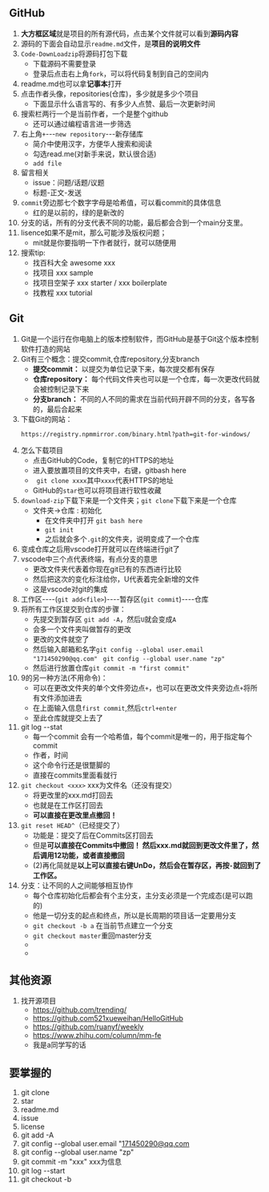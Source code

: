 
## GitHub
1. **大方框区域**就是项目的所有源代码，点击某个文件就可以看到**源码内容**
2. 源码的下面会自动显示`readme.md`文件，是**项目的说明文件**
3. `Code-DownLoadzip`将源码打包下载
   - 下载源码不需要登录
   - 登录后点击右上角`fork`，可以将代码复制到自己的空间内
4. readme.md也可以拿**记事本**打开
5. 点击作者头像，repositories(仓库)，多少就是多少个项目
   - 下面显示什么语言写的、有多少人点赞、最后一次更新时间
6. 搜索栏两行一个是当前作者，一个是整个github
   - 还可以通过编程语言进一步筛选
7. 右上角`+`---`new repository`---新存储库
   - 简介中使用汉字，方便华人搜索和阅读
   - 勾选read.me(对新手来说，默认很合适)
   - `add file`
8. 留言相关
   - issue：问题/话题/议题
   - 标题-正文-发送
9. `commit`旁边那七个数字字母是哈希值，可以看commit的具体信息
    - 红的是以前的，绿的是新改的
10. 分支的话，所有的分支代表不同的功能，最后都会合到一个main分支里。
11. lisence如果不是mit，那么可能涉及版权问题；
    - mit就是你要指明一下作者就行，就可以随便用
12. 搜索tip:
    - 找百科大全 awesome xxx
    - 找项目  xxx sample 
    - 找项目空架子 xxx starter / xxx boilerplate 
    - 找教程 xxx tutorial

## Git
1. Git是一个运行在你电脑上的版本控制软件，而GitHub是基于Git这个版本控制软件打造的网站
2. Git有三个概念：提交commit,仓库repository,分支branch
    - **提交commit：** 以提交为单位记录下来，每次提交都有保存
    - **仓库repository：** 每个代码文件夹也可以是一个仓库，每一次更改代码就会被控制记录下来
    - **分支branch：** 不同的人不同的需求在当前代码开辟不同的分支，各写各的，最后合起来
3. 下载Git的网站：
   ```
   https://registry.npmmirror.com/binary.html?path=git-for-windows/
   ```
4. 怎么下载项目
   - 点击GitHub的Code，复制它的HTTPS的地址
   - 进入要放置项目的文件夹中，右键，gitbash here
   - ` git clone xxxx`其中`xxxx`代表HTTPS的地址
   - GitHub的`star`也可以将项目进行软性收藏
5. `download-zip`下载下来是一个文件夹；`git clone`下载下来是一个仓库
   - 文件夹->仓库 : 初始化
     - 在文件夹中打开 `git bash here`
     - `git init`
     - 之后就会多个`.git`的文件夹，说明变成了一个仓库
6. 变成仓库之后用vscode打开就可以在终端进行git了
7. vscode中三个点代表终端，有点分支的意思
   - 更改文件夹代表着你现在git已有的东西进行比较
   - 然后把这次的变化标注给你，U代表着完全新增的文件
   - 这是vscode对git的集成
8. 工作区----(`git add<file>`)----暂存区(`git commit`)----仓库
9. 将所有工作区提交到仓库的步骤：
    - 先提交到暂存区 `git add -A`，然后`U`就会变成`A`
    - 会多一个文件夹叫做暂存的更改
    - 更改的文件就空了
    - 然后输入邮箱和名字`git config --global user.email "171450290@qq.com" ` `git config --global user.name "zp"`
    - 然后进行放置仓库`git commit -m "first commit"`
10. 9的另一种方法(不用命令)：
    - 可以在更改文件夹的单个文件旁边点`+`，也可以在更改文件夹旁边点`+`将所有文件添加进去
    - 在上面输入信息`first commit`,然后`ctrl+enter`
    - 至此仓库就提交上去了
11. git log --stat
    - 每一个commit 会有一个哈希值，每个commit是唯一的，用于指定每个commit
    - 作者，时间 
    - 这个命令行还是很蹩脚的
    - 直接在commits里面看就行
12. `git checkout <xxx>` xxx为文件名（还没有提交）
    - 将更改里的xxx.md打回去
    - 也就是在工作区打回去
    - **可以直接在更改里点撤回！**
13. `git reset HEAD^`（已经提交了）
    - 功能是：提交了后在Commits区打回去
    - 但是**可以直接在Commits中撤回！ 然后xxx.md就回到更改文件里了，然后调用12功能，或者直接撤回**
    - (2)再化简就是**以上可以直接右键UnDo，然后会在暂存区，再按`-`就回到了工作区。**
14. 分支：让不同的人之间能够相互协作
    - 每个仓库初始化后都会有个主分支，主分支必须是一个完成态(是可以跑的)
    - 他是一切分支的起点和终点，所以是长周期的项目话一定要用分支
    - `git checkout -b a` 在当前节点建立一个分支
    - `git checkout master`重回master分支
    - 
    - 
## 其他资源
1. 找开源项目
   - https://github.com/trending/
   - https://github.com521xueweihan/HelloGitHub
   - https://github.com/ruanyf/weekly
   - https://www.zhihu.com/column/mm-fe
   - 我是a同学写的话


## 要掌握的
1. git clone 
2. star
3. readme.md
4. issue
5. license
6. git add -A
7. git config --global user.email "171450290@qq.com
8. git config --global user.name "zp"
9. git commit -m "xxx" xxx为信息
10. git log --start
11. git checkout -b <branchname>
